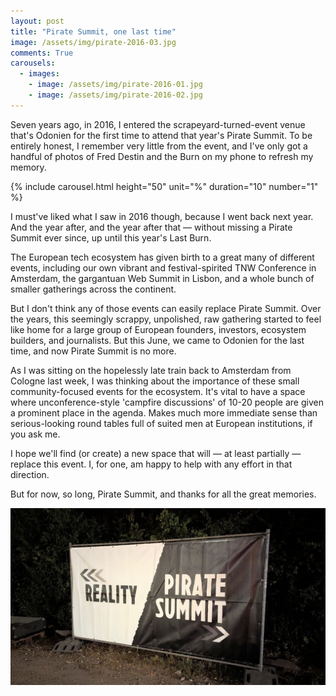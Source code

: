 ```yaml
---
layout: post
title: "Pirate Summit, one last time"
image: /assets/img/pirate-2016-03.jpg
comments: True
carousels:
  - images: 
    - image: /assets/img/pirate-2016-01.jpg
    - image: /assets/img/pirate-2016-02.jpg
---
```


Seven years ago, in 2016, I entered the scrapeyard-turned-event venue that's Odonien for the first time to attend that year's Pirate Summit. To be entirely honest, I remember very little from the event, and I've only got a handful of photos of Fred Destin and the Burn on my phone to refresh my memory.

{% include carousel.html height="50" unit="%" duration="10" number="1" %}

I must've liked what I saw in 2016 though, because I went back next year. And the year after, and the year after that — without missing a Pirate Summit ever since, up until this year's Last Burn. 

The European tech ecosystem has given birth to a great many of different events, including our own vibrant and festival-spirited TNW Conference in Amsterdam, the gargantuan Web Summit in Lisbon, and a whole bunch of smaller gatherings across the continent. 

But I don't think any of those events can easily replace Pirate Summit. Over the years, this seemingly scrappy, unpolished, raw gathering started to feel like home for a large group of European founders, investors, ecosystem builders, and journalists. But this June, we came to Odonien for the last time, and now Pirate Summit is no more.

As I was sitting on the hopelessly late train back to Amsterdam from Cologne last week, I was thinking about the importance of these small community-focused events for the ecosystem. It's vital to have a space where unconference-style 'campfire discussions' of 10-20 people are given a prominent place in the agenda. Makes much more immediate sense than serious-looking round tables full of suited men at European institutions, if you ask me. 

I hope we'll find (or create) a new space that will — at least partially — replace this event. I, for one, am happy to help with any effort in that direction. 

But for now, so long, Pirate Summit, and thanks for all the great memories. 

<img src="/assets/img/pirate-summit-reality.jpg" caption="">